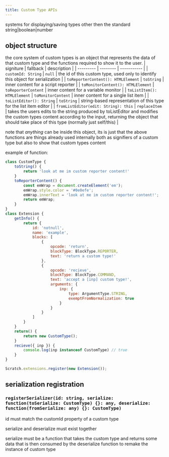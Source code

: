 ```yaml
---
title: Custom Type APIs
---
```


systems for displaying/saving types other then the standard string|boolean|number

## object structure
the core system of custom types is an object that represents the data of that custom type and the functions required to show it to the user.
| signiture | fallback | description |
| --------- | -------- | ----------- |
| `customId: String` | `null` | the id of this custom type, used only to identify this object for serialization |
| `toReporterContent(): HTMLElement` | `toString` | inner content for a script reporter |
| `toMonitorContent(): HTMLElement` |  `toReporterContent` | inner content for a variable monitor |
| `toListItem(): HTMLElement` | `toMonitorContent` | inner content for a single list item |
| `toListEditor(): String` | `toString` | string-based representation of this type for the list item editor |
| `fromListEditor(edit: String): this` | `replaceItem` | takes the users edits to the string produced by toListEditor and modifies the custom types content according to the input, returning the object that should take place of this type (normally just self/this) |

note that *anything* can be inside this object, its is just that the above functions are things already used internally both as signifiers of a custom type but also to show that custom types content

example of function:
```js
class CustomType {
    toString() {
        return 'look at me im custom reporter content!'
    }
    toReporterContent() {
        const emWrap = document.createElement('em');
        emWrap.style.color = '#0e0efe';
        emWrap.innerText = 'look at me im custom reporter content!';
        return emWrap;
    }
}
class Extension {
    getInfo() {
        return {
            id: 'notnull',
            name: 'example',
            blocks: [
                {
                    opcode: 'return',
                    blockType: BlockType.REPORTER,
                    text: 'return a custom type!'
                },
                {
                    opcode: 'recieve',
                    blockType: BlockType.COMMAND,
                    text: 'accept a [inp] custom type!',
                    arguments: {
                        inp: {
                            type: ArgumentType.STRING,
                            exemptFromNormalization: true
                        }
                    }
                }
            ]
        }
    }
    return() {
        return new CustomType();
    }
    recieve({ inp }) {
        console.log(inp instanceof CustomType) // true 
    }
}

Scratch.extensions.register(new Extension());
```

## serialization registration
### `registerSerializer(id: string, serialize: function(toSerialize: CustomType) {}: any, deserialize: function(fromSerialize: any) {}: CustomType)`
id must match the customId property of a custom type 

serialize and deserialize must exist together

serialize must be a function that takes the custom type and returns some data that is then consumed by the deserialize function to remake the instance of custom type 